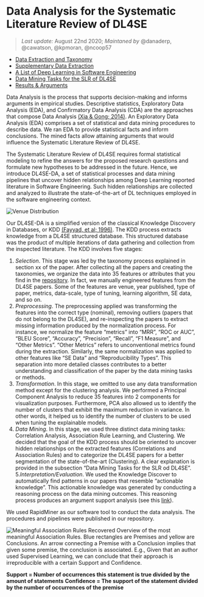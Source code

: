# Data Analysis for the Systematic Literature Review of DL4SE

> *Last update:* August 22nd 2020; *Maintaned by* @danaderp, @cawatson, @kpmoran, @ncoop57

- [Data Extraction and Taxonomy](https://github.com/WM-CSCI-435-F19/dl4se/blob/master/data/RQ-Taxonomy.xlsx)
- [Supplementary Data Extraction](https://github.com/WM-CSCI-435-F19/dl4se/blob/master/data/Supplementary%20Extraction%20Form.xlsx)
- [A List of Deep Learning in Software Engineering](https://github.com/WM-CSCI-435-F19/dl4se/edit/master/data/)
- [Data Mining Tasks for the SLR of DL4SE](https://github.com/WM-CSCI-435-F19/dl4se/tree/master/rapidminer)
- [Results & Arguments](https://github.com/WM-CSCI-435-F19/dl4se/tree/master/results.md)

Data Analysis is the process that supports decision-making and informs arguments in empirical studies. Descriptive statistics, Exploratory Data Analysis (EDA), and Confirmatory Data Analysis (CDA) are the approaches that compose Data Analysis [(Xia & Gong; 2014)](https://www.emerald.com/insight/content/doi/10.1108/BIJ-08-2012-0050/full/html). An Exploratory Data Analysis (EDA) comprises a set of statistical and data mining procedures to describe data. We ran EDA to provide statistical facts and inform conclusions. The mined facts allow attaining arguments that would influence the Systematic Literature Review of DL4SE.

The Systematic Literature Review of DL4SE requires formal statistical modeling to refine the answers for the proposed research questions and formulate new hypotheses to be addressed in the future. Hence, we introduce DL4SE-DA, a set of statistical processes and data mining pipelines that uncover hidden relationships among Deep Learning reported literature in Software Engineering. Such hidden relationships are collected and analyzed to illustrate the state-of-the-art of DL techniques employed in the software engineering context.   

![Venue Distribution](https://wm-semeru.github.io/dl4se/results/descriptive/[venue]paper-distribution.png)

Our DL4SE-DA is a simplified version of the classical Knowledge Discovery in Databases, or KDD [(Fayyad, et al; 1996)](https://www.aaai.org/ojs/index.php/aimagazine/article/view/1230). The KDD process extracts knowledge from a DL4SE structured database. This structured database was the product of multiple iterations of data gathering and collection from the inspected literature. The KDD involves five stages:

1. *Selection*. This stage was led by the taxonomy process explained in section xx of the paper. After collecting all the papers and creating the taxonomies, we organize the data into 35 features or attributes that you find in the [repository](https://github.com/WM-CSCI-435-F19/dl4se/blob/master/data/Dl4SE-Dataset.csv). In fact, we manually engineered features from the DL4SE papers. Some of the features are venue, year published, type of paper, metrics, data-scale, type of tuning, learning algorithm, SE data, and so on.   
2. *Preprocessing*. The preprocessing applied was transforming the features into the correct type (nominal), removing outliers (papers that do not belong to the DL4SE), and re-inspecting the papers to extract missing information produced by the normalization process. For instance, we normalize the feature “metrics” into “MRR”, “ROC or AUC”, “BLEU Score”, “Accuracy”, “Precision”, “Recall”, “F1 Measure”, and “Other Metrics”. “Other Metrics” refers to unconventional metrics found during the extraction. Similarly, the same normalization was applied to other features like “SE Data” and “Reproducibility Types”. This separation into more detailed classes contributes to a better understanding and classification of the paper by the data mining tasks or methods.  
3. *Transformation*. In this stage, we omitted to use any data transformation method except for the clustering analysis. We performed a Principal Component Analysis to reduce 35 features into 2 components for visualization purposes. Furthermore, PCA also allowed us to identify the number of clusters that exhibit the maximum reduction in variance. In other words, it helped us to identify the number of clusters to be used  when tuning the explainable models.  
4. *Data Mining*. In this stage, we used three distinct data mining tasks: Correlation Analysis, Association Rule Learning, and Clustering. We decided that the goal of the KDD process should be oriented to uncover hidden relationships on the extracted features (Correlations and Association Rules) and to categorize the DL4SE papers for a better segmentation of the state-of-the-art (Clustering). A clear explanation is provided in the subsection “Data Mining Tasks for the SLR od DL4SE”. 
5.*Interpretation/Evaluation*. We used the Knowledge Discover to automatically find patterns in our papers that resemble “actionable knowledge”. This actionable knowledge was generated by conducting a reasoning process on the data mining outcomes. This reasoning process produces an argument support analysis (see this [link](https://github.com/WM-CSCI-435-F19/dl4se/tree/master/results)). 

We used RapidMiner as our software tool to conduct the data analysis. The procedures and pipelines were published in our repository.


![Meaningful Association Rules Recovered](https://wm-semeru.github.io/dl4se/results/association/association_rules.png)
Overview of the most meaningful Association Rules. Blue rectangles are Premises and yellow are Conclusions. An arrow connecting a Premise with a Conclusion implies that given some premise, the conclusion is associated. E.g., Given that an author used Supervised Learning, we can conclude that their approach is irreproducible with a certain Support and Confidence.

**Support = Number of occurrences this statement is true divided by the amount of statements**
**Confidence = The support of the statement divided by the number of occurrences of the premise**
